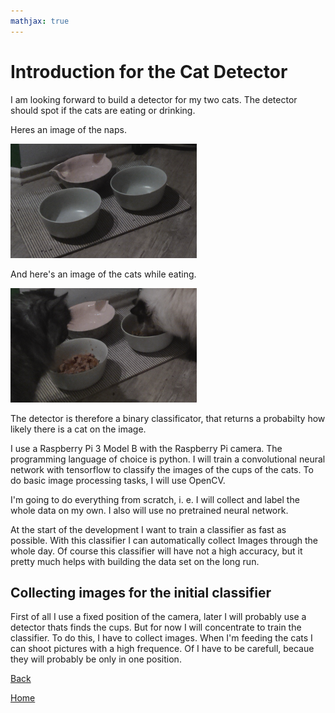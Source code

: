 ```yaml
---
mathjax: true
---
```



# Introduction for the Cat Detector

I am looking forward to build a detector for my two cats. The detector should spot if the cats are eating or drinking. 

Heres an image of the naps. 

![Figure 1](/images/2018_11_10_0.png)

And here's an image of the cats while eating.

![Figure 1](/images/2018_11_10_1.png)

The detector is therefore a binary classificator, that returns a probabilty how likely there is a cat on the image. 


I use a Raspberry Pi 3 Model B with the Raspberry Pi camera. The programming language of choice is python. I will train a convolutional neural network with tensorflow to classify the images of the cups of the cats. To do basic image processing tasks, I will use OpenCV.

I'm going to do everything from scratch, i. e. I will collect and label the whole data on my own. I also will use no pretrained neural network. 


At the start of the development I want to train a classifier as fast as possible. With this classifier I can automatically collect Images through the whole day. Of course this classifier will have not a high accuracy, but it pretty much helps with building the data set on the long run. 

## Collecting images for the initial classifier
First of all I use a fixed position of the camera, later I will probably use a detector thats finds the cups. But for now I will concentrate to train the classifier. To do this, I have to collect images. When I'm feeding the cats I can shoot pictures with a high frequence. Of I have to be carefull, becaue they will probably be only in one position.  


[Back](https://felix-ha.github.io/2018/11/10/overview_cat_detector)

[Home](https://felix-ha.github.io)
